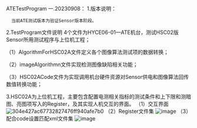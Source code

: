 ATETestProgram
一.20230908：
1.版本说明：
      
      当前ATE测试版本为验证Sensor版本阶段。

2.TestProgram文件说明
  4个文件为HYCE06-01—ATE机台，测试HSC02版Sensor所用测试程序与上位机工程；

  （1）AlgorithmForHSC02A文件定义各个图像算法测试项的数据转换；

  （2）imageAlgorithmn文件实现检测图像缺陷相关功能；

  （3）HSC02ACode文件为实现调用机台硬件资源对Sensor供电和图像算法回传数值转换功能；

3.HSC02A为上位机工程，主要包含配置电测相关指标的测试条件和上下限和测暗图、亮图项写入的Register，及其实现人机交互的界面。
  （1）交互界面
![304e427ac67732827476ff940afe7b0](https://github.com/CN-Hacker/ATETestProgram/assets/143678738/16808c8f-3ef4-4b22-a6ad-2181915a176e)
  （2）Register文件集
  ![image](https://github.com/CN-Hacker/ATETestProgram/assets/143678738/414c2546-53c9-420e-a884-884135c7195e)
  （3）配合code设置匹配xml文件集
  ![image](https://github.com/CN-Hacker/ATETestProgram/assets/143678738/fc85d29f-6ed3-40ba-b25d-8aed5212afbc)



